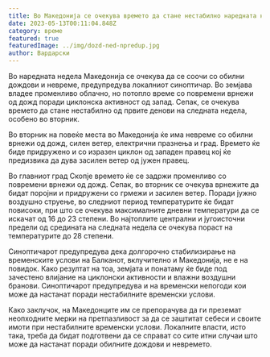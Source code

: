 ```yaml
---
title: Во Македонија се очекува времето да стане нестабилно наредната неделa
date: 2023-05-13T00:11:04.848Z
category: време
featured: true
featuredImage: ../img/dozd-ned-npredup.jpg
author: Вардарски
---
```

Во наредната недела Македонија се очекува да се соочи со обилни дождови и невреме, предупредува локалниот синоптичар. Во земјава владее променливо облачно, но потопло време со повремени врнежи од дожд поради циклонска активност од запад. Сепак, се очекува времето да стане нестабилно од првите денови на следната недела, особено во вторник.

Во вторник на повеќе места во Македонија ќе има невреме со обилни врнежи од дожд, силен ветер, електрични празнења и град. Времето ќе биде придружено и со изразен циклон од западен правец кој ќе предизвика да дува засилен ветер од јужен правец.

Во главниот град Скопје времето ќе се задржи променливо со повремени врнежи од дожд. Сепак, во вторник се очекува врнежите да бидат поројни и придружени со грмежи и засилен ветер. Поради јужно воздушно струење, во следниот период температурите ќе бидат повисоки, при што се очекува максималните дневни температури да се искачат од 16 до 23 степени. Во најтоплите централни и југоисточни предели од средината на следната недела се очекува пораст на температурите до 28 степени.

Синоптичарот предупредува дека долгорочно стабилизирање на временските услови на Балканот, вклучително и Македонија, не е на повидок. Како резултат на тоа, земјата и понатаму ќе биде под зачестено влијание на циклонски активности и влажни воздушни бранови. Синоптичарот предупредува и на временски непогоди кои може да настанат поради нестабилните временски услови.

Како заклучок, на Македонците им се препорачува да ги преземат неопходните мерки на претпазливост за да се заштитат себеси и своите имоти при нестабилните временски услови. Локалните власти, исто така, треба да бидат подготвени да се справат со сите итни случаи што може да настанат поради обилните дождови и невремето.